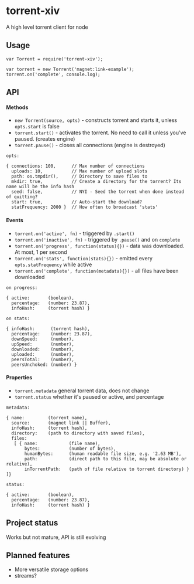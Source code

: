 # torrent-xiv

A high level torrent client for node

## Usage
```
var Torrent = require('torrent-xiv');

var torrent = new Torrent('magnet:link-example');
torrent.on('complete', console.log);
```

## API

#### Methods
- ```new Torrent(source, opts)``` - constructs torrent and starts it, unless ```opts.start``` is false
- ```torrent.start()``` - activates the torrent. No need to call it unless you've paused. (creates engine)
- ```torrent.pause()``` - closes all connections (engine is destroyed)

```
opts:

{ connections: 100,      // Max number of connections
  uploads: 10,           // Max number of upload slots
  path: os.tmpdir(),     // Directory to save files to
  mkdir: true,           // Create a directory for the torrent? Its name will be the info hash
  seed: false,           // NYI - Seed the torrent when done instead of quitting?
  start: true,           // Auto-start the download?
  statFrequency: 2000 }  // How often to broadcast 'stats'
```

#### Events  
- ```torrent.on('active', fn)``` - triggered by ```.start()```
- ```torrent.on('inactive', fn)``` - triggered by ```.pause()``` and on ```complete```
- ```torrent.on('progress', function(status){})``` - data was downloaded. At most, 1 per second
- ```torrent.on('stats', function(stats){})``` - emitted every ```opts.statFrequency``` while active
- ```torrent.on('complete', function(metadata){})``` - all files have been downloaded

```
on progress:

{ active:       (boolean),
  percentage:   (number: 23.87),
  infoHash:     (torrent hash) }
```
```
on stats:

{ infoHash:      (torrent hash),
  percentage:    (number: 23.87),
  downSpeed:     (number),
  upSpeed:       (number),
  downloaded:    (number),
  uploaded:      (number),
  peersTotal:    (number),
  peersUnchoked: (number) }
```

#### Properties  
- ```torrent.metadata``` general torrent data, does not change
- ```torrent.status``` whether it's paused or active, and percentage

```
metadata:

{ name:         (torrent name),
  source:       (magnet link || Buffer),
  infoHash:     (torrent hash),
  directory:    (path to directory with saved files),
  files: 
   [ { name:            (file name),
       bytes:           (number of bytes),
       humanBytes:      (human readable file size, e.g. '2.63 MB'),
       path:            (direct path to this file, may be absolute or relative),
       inTorrentPath:   (path of file relative to torrent directory) } ]}
```
```
status:

{ active:       (boolean),
  percentage:   (number: 23.87),
  infoHash:     (torrent hash) }
```

## Project status
Works but not mature, API is still evolving

## Planned features
- More versatile storage options
- streams?